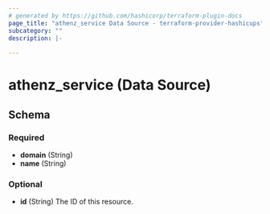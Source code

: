 ```yaml
---
# generated by https://github.com/hashicorp/terraform-plugin-docs
page_title: "athenz_service Data Source - terraform-provider-hashicups"
subcategory: ""
description: |-
  
---
```


# athenz_service (Data Source)





<!-- schema generated by tfplugindocs -->
## Schema

### Required

- **domain** (String)
- **name** (String)

### Optional

- **id** (String) The ID of this resource.


